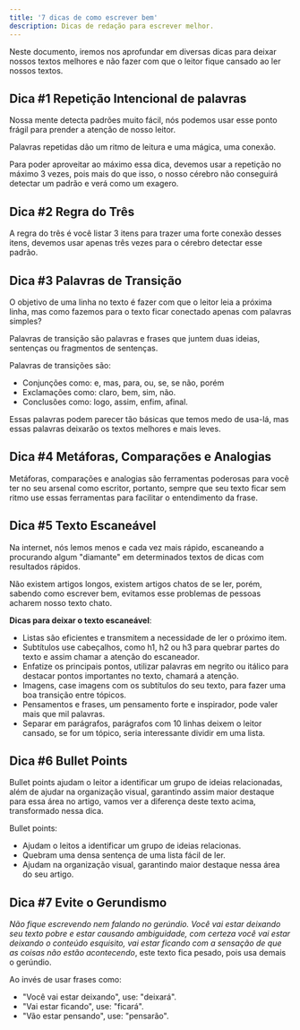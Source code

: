```yaml
---
title: '7 dicas de como escrever bem'
description: Dicas de redação para escrever melhor.
---
```


Neste documento, iremos nos aprofundar em diversas dicas para deixar nossos textos melhores e não fazer com que o leitor fique cansado ao ler nossos textos.

## Dica #1 Repetição Intencional de palavras

Nossa mente detecta padrões muito fácil, nós podemos usar esse ponto frágil para prender a atenção de nosso leitor.

Palavras repetidas dão um ritmo de leitura e uma mágica, uma conexão.

Para poder aproveitar ao máximo essa dica, devemos usar a repetição no máximo 3 vezes, pois mais do que isso, o nosso cérebro não conseguirá detectar um padrão e verá como um exagero.

## Dica #2 Regra do Três  

A regra do três é você listar 3 itens para trazer uma forte conexão desses itens, devemos usar apenas três vezes para o cérebro detectar esse padrão.

## Dica #3 Palavras de Transição

O objetivo de uma linha no texto é fazer com que o leitor leia a próxima linha, mas como fazemos para o texto ficar conectado apenas com palavras simples?

Palavras de transição são palavras e frases que juntem duas ideias, sentenças ou fragmentos de sentenças.

Palavras de transições são:

- Conjunções como: e, mas, para, ou, se, se não, porém
- Exclamações como: claro, bem, sim, não.
- Conclusões como: logo, assim, enfim, afinal.

Essas palavras podem parecer tão básicas que temos medo de usa-lá, mas essas palavras deixarão os textos melhores e mais leves.

## Dica #4 Metáforas, Comparações e Analogias

Metáforas, comparações e analogias são ferramentas poderosas para você ter no seu arsenal como escritor, portanto, sempre que seu texto ficar sem ritmo use essas ferramentas para facilitar o entendimento da frase.

## Dica #5 Texto Escaneável

Na internet, nós lemos menos e cada vez mais rápido, escaneando a procurando algum "diamante" em determinados textos de dicas com resultados rápidos.

Não existem artigos longos, existem artigos chatos de se ler, porém, sabendo como escrever bem, evitamos esse problemas de pessoas acharem nosso texto chato.

**Dicas para deixar o texto escaneável**:

- Listas são eficientes e transmitem a necessidade de ler o próximo item.
- Subtítulos use cabeçalhos, como h1, h2 ou h3 para quebrar partes do texto e assim chamar a atenção do escaneador.
- Enfatize os principais pontos, utilizar palavras em negrito ou itálico para destacar pontos importantes no texto, chamará a atenção.
- Imagens, case imagens com os subtítulos do seu texto, para fazer uma boa transição entre tópicos.
- Pensamentos e frases, um pensamento forte e inspirador, pode valer mais que mil palavras.
- Separar em parágrafos, parágrafos com 10 linhas deixem o leitor cansado, se for um tópico, seria interessante dividir em uma lista.

## Dica #6 Bullet Points

Bullet points ajudam o leitor a identificar um grupo de ideias relacionadas, além de ajudar na organização visual, garantindo assim maior destaque para essa área no artigo, vamos ver a diferença deste texto acima, transformado nessa dica.

Bullet points:

- Ajudam o leitos a identificar um grupo de ideias relacionas.
- Quebram uma densa sentença de uma lista fácil de ler.
- Ajudam na organização visual, garantindo maior destaque nessa área do seu artigo.

## Dica #7 Evite o Gerundismo

*Não fique escrevendo nem falando no gerúndio. Você vai estar deixando seu texto pobre e estar causando ambiguidade, com certeza você vai estar deixando o conteúdo esquisito, vai estar ficando com a sensação de que as coisas não estão acontecendo*, este texto fica pesado, pois usa demais o gerúndio.

Ao invés de usar frases como:

- "Você vai estar deixando", use: "deixará".
- "Vai estar ficando", use: "ficará".
- "Vão estar pensando", use: "pensarão".

